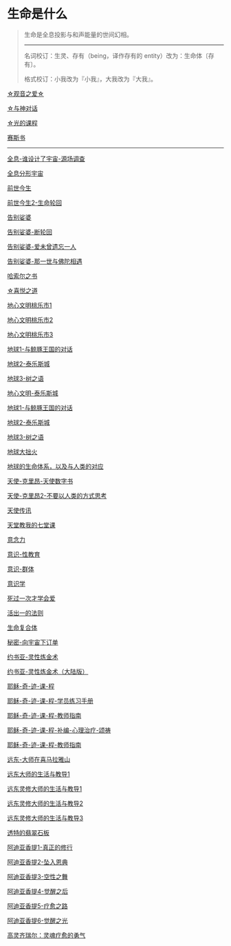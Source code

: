 # 生命是什么

> 生命是全息投影与和声能量的世间幻相。
>
> ---
>
> 名词校订：生灵、存有（being，译作存有的 entity）改为：生命体〔存有〕。
>
> 格式校订：小我改为『小我』，大我改为『大我』。

[☆观音之爱☆](观音之爱)

[☆与神对话](与神对话)

[☆光的课程](光的课程)

[赛斯书](赛斯书)

---

[全息-谁设计了宇宙-源场调查](全息-谁设计了宇宙-源场调查)

[全息分形宇宙](全息分形宇宙)

[前世今生](前世今生)

[前世今生2-生命轮回](前世今生2-生命轮回)

[告别娑婆](告别娑婆)

[告别娑婆-断轮回](告别娑婆2-断轮回)

[告别娑婆-爱未曾遗忘一人](告别娑婆3-爱未曾遗忘一人)

[告别娑婆-那一世与佛陀相遇](告别娑婆4-那一世与佛陀相遇)

[哈索尔之书](哈索尔之书)

[☆喜悦之道](喜悦之道)

[地心文明桃乐市1](地心文明桃乐市1)

[地心文明桃乐市2](地心文明桃乐市2)

[地心文明桃乐市3](地心文明桃乐市3)

[地球1-与鲸豚王国的对话](地球1-与鲸豚王国的对话)

[地球2-泰乐斯城](地球2-泰乐斯城)

[地球3-树之语](地球3-树之语)

[地心文明-泰乐斯城](地心文明-泰乐斯城)

[地球1-与鲸豚王国的对话](地球1-与鲸豚王国的对话)

[地球2-泰乐斯城](地球2-泰乐斯城)

[地球3-树之语](地球3-树之语)

[地球大拙火](地球大拙火)

[地球的生命体系，以及与人类的对应](地球的生命体系，以及与人类的对应)

[天使-克里昂-天使数字书](天使-克里昂-天使数字书)

[天使-克里昂2-不要以人类的方式思考](天使-克里昂2-不要以人类的方式思考)

[天使传讯](天使传讯)

[天堂教我的七堂课](天堂教我的七堂课)

[意念力](意念力)

[意识-性教育](意识-性教育)

[意识-群体](意识-群体)

[意识学](意识学)

[死过一次才学会爱](死过一次才学会爱)

[活出一的法则](活出一的法则)

[生命复合体](生命复合体)

[秘密-向宇宙下订单](秘密-向宇宙下订单)

[约书亚-灵性炼金术](约书亚-灵性炼金术)

[约书亚-灵性炼金术（大陆版）](约书亚-灵性炼金术（大陆版）)

[耶稣-奇-迹-课-程](耶稣-奇-迹-课-程)

[耶稣-奇-迹-课-程-学员练习手册](耶稣-奇-迹-课-程2-学员练习手册)

[耶稣-奇-迹-课-程-教师指南](耶稣-奇-迹-课-程3-教师指南)

[耶稣-奇-迹-课-程-补编-心理治疗-颂祷](耶稣-奇-迹-课-程3-补编-心理治疗-颂祷)

[耶稣-奇-迹-课-程-教师指南](耶稣-奇-迹-课-程3-教师指南)

[远东-大师在喜马拉雅山](远东-大师在喜马拉雅山)

[远东大师的生活与教导1](远东大师的生活与教导1)

[远东灵修大师的生活与教导1](远东灵修大师的生活与教导1)

[远东灵修大师的生活与教导2](远东灵修大师的生活与教导2)

[远东灵修大师的生活与教导3](远东灵修大师的生活与教导3)

[透特的翡翠石板](透特的翡翠石板)

[阿迪亚香提1-真正的修行](阿迪亚香提1-真正的修行)

[阿迪亚香提2-坠入恩典](阿迪亚香提2-坠入恩典)

[阿迪亚香提3-空性之舞](阿迪亚香提3-空性之舞)

[阿迪亚香提4-觉醒之后](阿迪亚香提4-觉醒之后)

[阿迪亚香提5-疗愈之路](阿迪亚香提5-疗愈之路)

[阿迪亚香提6-觉醒之光](阿迪亚香提6-觉醒之光)

[高灵齐瑞尔：灵魂疗愈的勇气](高灵齐瑞尔：灵魂疗愈的勇气)
